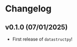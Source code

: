 # Changelog

<!--next-version-placeholder-->

## v0.1.0 (07/01/2025)

- First release of `datastructpy`!